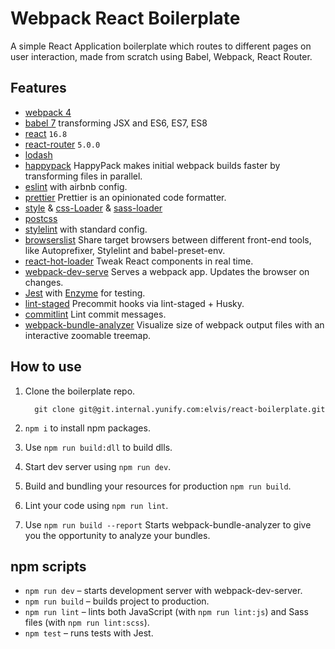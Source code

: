 # Webpack React Boilerplate

A simple React Application boilerplate which routes to different pages on user interaction, made from scratch using Babel, Webpack, React Router.

## Features

- [webpack 4](https://github.com/webpack/webpack)
- [babel 7](https://github.com/babel/babel) transforming JSX and ES6, ES7, ES8
- [react](https://github.com/facebook/react) `16.8`
- [react-router](https://reacttraining.com/react-router/) `5.0.0`
- [lodash](https://github.com/lodash/lodash)
- [happypack](https://github.com/amireh/happypack) HappyPack makes initial webpack builds faster by transforming files in parallel.
- [eslint](https://github.com/eslint/eslint/) with airbnb config.
- [prettier](https://github.com/prettier/prettier) Prettier is an opinionated code formatter.
- [style](https://github.com/webpack-contrib/style-loader) & [css-Loader](https://github.com/webpack-contrib/css-loader) & [sass-loader](https://github.com/webpack-contrib/sass-loader)
- [postcss](https://postcss.org/)
- [stylelint](https://stylelint.io/) with standard config.
- [browserslist](https://github.com/browserslist/browserslist) Share target browsers between different front-end tools, like Autoprefixer, Stylelint and babel-preset-env.
- [react-hot-loader](https://github.com/gaearon/react-hot-loader) Tweak React components in real time.
- [webpack-dev-serve](https://github.com/webpack/webpack-dev-server) Serves a webpack app. Updates the browser on changes.
- [Jest](https://facebook.github.io/jest/) with [Enzyme](http://airbnb.io/enzyme/) for testing.
- [lint-staged](https://github.com/okonet/lint-staged) Precommit hooks via lint-staged + Husky.
- [commitlint](https://github.com/conventional-changelog/commitlint) Lint commit messages.
- [webpack-bundle-analyzer](https://github.com/webpack-contrib/webpack-bundle-analyzer) Visualize size of webpack output files with an interactive zoomable treemap.

## How to use

1. Clone the boilerplate repo.

   ```shell
     git clone git@git.internal.yunify.com:elvis/react-boilerplate.git
   ```

2. `npm i` to install npm packages.

3. Use `npm run build:dll` to build dlls.

4. Start dev server using `npm run dev`.

5. Build and bundling your resources for production `npm run build`.

6. Lint your code using `npm run lint`.

7. Use `npm run build --report` Starts webpack-bundle-analyzer to give you the opportunity to analyze your bundles.

## npm scripts

- `npm run dev` – starts development server with webpack-dev-server.
- `npm run build` – builds project to production.
- `npm run lint` – lints both JavaScript (with `npm run lint:js`) and Sass files (with `npm run lint:scss`).
- `npm test` – runs tests with Jest.
